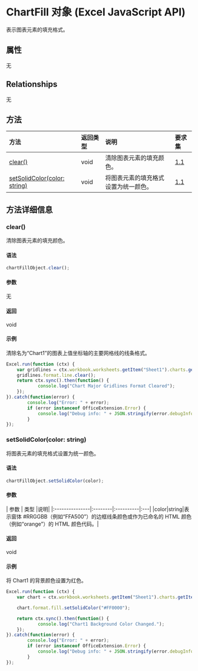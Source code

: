 # <a name="chartfill-object-javascript-api-for-excel"></a>ChartFill 对象 (Excel JavaScript API)

表示图表元素的填充格式。

## <a name="properties"></a>属性

无

## <a name="relationships"></a>Relationships
无


## <a name="methods"></a>方法

| 方法           | 返回类型    |说明| 要求集|
|:---------------|:--------|:----------|:----|
|[clear()](#clear)|void|清除图表元素的填充颜色。|[1.1](../requirement-sets/excel-api-requirement-sets.md)|
|[setSolidColor(color: string)](#setsolidcolorcolor-string)|void|将图表元素的填充格式设置为统一颜色。|[1.1](../requirement-sets/excel-api-requirement-sets.md)|

## <a name="method-details"></a>方法详细信息


### <a name="clear"></a>clear()
清除图表元素的填充颜色。

#### <a name="syntax"></a>语法
```js
chartFillObject.clear();
```

#### <a name="parameters"></a>参数
无

#### <a name="returns"></a>返回
void

#### <a name="examples"></a>示例

清除名为“Chart1”的图表上值坐标轴的主要网格线的线条格式。

```js
Excel.run(function (ctx) { 
    var gridlines = ctx.workbook.worksheets.getItem("Sheet1").charts.getItem("Chart1").axes.valueAxis.majorGridlines;    
    gridlines.format.line.clear();
    return ctx.sync().then(function() {
            console.log("Chart Major Gridlines Format Cleared");
    });
}).catch(function(error) {
        console.log("Error: " + error);
        if (error instanceof OfficeExtension.Error) {
            console.log("Debug info: " + JSON.stringify(error.debugInfo));
        }
});
```

### <a name="setsolidcolorcolor-string"></a>setSolidColor(color: string)
将图表元素的填充格式设置为统一颜色。

#### <a name="syntax"></a>语法
```js
chartFillObject.setSolidColor(color);
```

#### <a name="parameters"></a>参数
| 参数       | 类型    |说明|
|:---------------|:--------|:----------|:---|
|color|string|表示窗体 #RRGGBB（例如“FFA500”）的边框线条颜色或作为已命名的 HTML 颜色（例如“orange”）的 HTML 颜色代码。|

#### <a name="returns"></a>返回
void

#### <a name="examples"></a>示例

将 Chart1 的背景颜色设置为红色。

```js
Excel.run(function (ctx) { 
    var chart = ctx.workbook.worksheets.getItem("Sheet1").charts.getItem("Chart1");    

    chart.format.fill.setSolidColor("#FF0000");

    return ctx.sync().then(function() {
            console.log("Chart1 Background Color Changed.");
    });
}).catch(function(error) {
        console.log("Error: " + error);
        if (error instanceof OfficeExtension.Error) {
            console.log("Debug info: " + JSON.stringify(error.debugInfo));
        }
});
```
